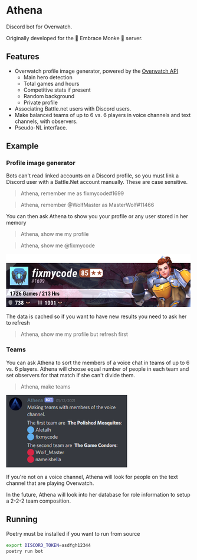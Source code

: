 # Athena

Discord bot for Overwatch. 

Originally developed for the 🐒 Embrace Monke 🐒 server.

## Features

* Overwatch profile image generator, powered by the [Overwatch API](https://ow-api.com/)
    * Main hero detection
    * Total games and hours
    * Competitive stats if present
    * Random background
    * Private profile
* Associating Battle.net users with Discord users.
* Make balanced teams of up to 6 vs. 6 players in voice channels and text channels, with observers.
* Pseudo-NL interface.

## Example

### Profile image generator

Bots can't read linked accounts on a Discord profile, so you must link a Discord user with a Battle.Net account manually. These are case sensitive.

> Athena, remember me as fixmycode#1699

> Athena, remember @WolfMaster as MasterWolf#11466

You can then ask Athena to show you your profile or any user stored in her memory

> Athena, show me my profile

> Athena, show me @fixmycode

![fixmycode#1699](./example/badge.png)

The data is cached so if you want to have new results you need to ask her to refresh

> Athena, show me my profile but refresh first

### Teams

You can ask Athena to sort the members of a voice chat in teams of up to 6 vs. 6 players. Athena will choose equal number of people in each team and set observers for that match if she can't divide them.

> Athena, make teams

![two teams](./example/teams.png)

If you're not on a voice channel, Athena will look for people on the text channel that are playing Overwatch.

In the future, Athena will look into her database for role information to setup a 2-2-2 team composition.

## Running

Poetry must be installed if you want to run from source

```bash
export DISCORD_TOKEN=asdfgh12344 
poetry run bot
```